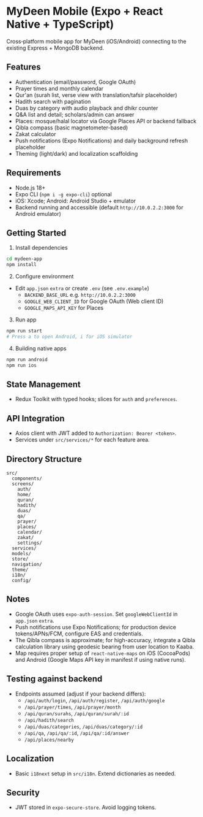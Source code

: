 # MyDeen Mobile (Expo + React Native + TypeScript)

Cross‑platform mobile app for MyDeen (iOS/Android) connecting to the existing Express + MongoDB backend.

## Features
- Authentication (email/password, Google OAuth)
- Prayer times and monthly calendar
- Qur'an (surah list, verse view with translation/tafsir placeholder)
- Hadith search with pagination
- Duas by category with audio playback and dhikr counter
- Q&A list and detail; scholars/admin can answer
- Places: mosque/halal locator via Google Places API or backend fallback
- Qibla compass (basic magnetometer-based)
- Zakat calculator
- Push notifications (Expo Notifications) and daily background refresh placeholder
- Theming (light/dark) and localization scaffolding

## Requirements
- Node.js 18+
- Expo CLI (`npm i -g expo-cli`) optional
- iOS: Xcode; Android: Android Studio + emulator
- Backend running and accessible (default `http://10.0.2.2:3000` for Android emulator)

## Getting Started

1. Install dependencies
```bash
cd mydeen-app
npm install
```

2. Configure environment
- Edit `app.json` `extra` or create `.env` (see `.env.example`)
  - `BACKEND_BASE_URL` e.g. `http://10.0.2.2:3000`
  - `GOOGLE_WEB_CLIENT_ID` for Google OAuth (Web client ID)
  - `GOOGLE_MAPS_API_KEY` for Places

3. Run app
```bash
npm run start
# Press a to open Android, i for iOS simulator
```

4. Building native apps
```bash
npm run android
npm run ios
```

## State Management
- Redux Toolkit with typed hooks; slices for `auth` and `preferences`.

## API Integration
- Axios client with JWT added to `Authorization: Bearer <token>`.
- Services under `src/services/*` for each feature area.

## Directory Structure
```
src/
  components/
  screens/
    auth/
    home/
    quran/
    hadith/
    duas/
    qa/
    prayer/
    places/
    calendar/
    zakat/
    settings/
  services/
  models/
  store/
  navigation/
  theme/
  i18n/
  config/
```

## Notes
- Google OAuth uses `expo-auth-session`. Set `googleWebClientId` in `app.json` `extra`.
- Push notifications use Expo Notifications; for production device tokens/APNs/FCM, configure EAS and credentials.
- The Qibla compass is approximate; for high-accuracy, integrate a Qibla calculation library using geodesic bearing from user location to Kaaba.
- Map requires proper setup of `react-native-maps` on iOS (CocoaPods) and Android (Google Maps API key in manifest if using native runs).

## Testing against backend
- Endpoints assumed (adjust if your backend differs):
  - `/api/auth/login`, `/api/auth/register`, `/api/auth/google`
  - `/api/prayer/times`, `/api/prayer/month`
  - `/api/quran/surahs`, `/api/quran/surah/:id`
  - `/api/hadith/search`
  - `/api/duas/categories`, `/api/duas/category/:id`
  - `/api/qa`, `/api/qa/:id`, `/api/qa/:id/answer`
  - `/api/places/nearby`

## Localization
- Basic `i18next` setup in `src/i18n`. Extend dictionaries as needed.

## Security
- JWT stored in `expo-secure-store`. Avoid logging tokens.